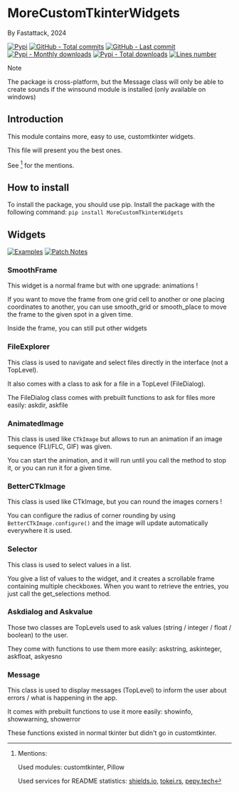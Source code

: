 # MoreCustomTkinterWidgets
By Fastattack, 2024

[![Pypi](https://img.shields.io/pypi/v/MoreCustomTkinterWidgets?label=Pypi)](https://pypi.org/project/MoreCustomTkinterWidgets)
[![GitHub - Total commits](https://img.shields.io/github/commit-activity/t/fastattackv/MoreCustomTkinterWidgets?label=Total%20GitHub%20commits&color=darkblue)](https://github.com/fastattackv/MoreCustomTkinterWidgets)
[![GitHub - Last commit](https://img.shields.io/github/last-commit/fastattackv/MoreCustomTkinterWidgets?label=Last%20GitHub%20commit&color=darkblue)](https://github.com/fastattackv/MoreCustomTkinterWidgets)
[![Pypi - Monthly downloads](https://img.shields.io/pypi/dm/MoreCustomTkinterWidgets)](https://pypi.org/project/MoreCustomTkinterWidgets)
[![Pypi - Total downloads](https://static.pepy.tech/personalized-badge/MoreCustomTkinterWidgets?period=total&units=international_system&left_color=grey&right_color=green&left_text=Total%20Downloads)](https://pypi.org/project/MoreCustomTkinterWidgets)
[![Lines number](https://tokei.rs/b1/github/fastattackv/MoreCustomTkinterWidgets?category=lines)](https://github.com/fastattackv/MoreCustomTkinterWidgets/tree/main/Source%20Code)

> [!NOTE]
> The package is cross-platform, but the Message class will only be able to create sounds if the winsound module is installed (only available on windows)

## Introduction
This module contains more, easy to use, customtkinter widgets.

This file will present you the best ones.

See [^1] for the mentions.

## How to install
To install the package, you should use pip. Install the package with the following command: `pip install MoreCustomTkinterWidgets`

## Widgets

[![Examples](https://img.shields.io/badge/Examples_for_all_widgets-red)](Examples.md)
[![Patch Notes](https://img.shields.io/badge/Patch_Notes-yellow)](Patch%20notes.md)

### SmoothFrame
This widget is a normal frame but with one upgrade: animations !

If you want to move the frame from one grid cell to another or one placing coordinates to another, you can use smooth_grid or smooth_place to move the frame to the given spot in a given time.

Inside the frame, you can still put other widgets

### FileExplorer
This class is used to navigate and select files directly in the interface (not a TopLevel).

It also comes with a class to ask for a file in a TopLevel (FileDialog).

The FileDialog class comes with prebuilt functions to ask for files more easily: askdir, askfile

### AnimatedImage
This class is used like `CTkImage` but allows to run an animation if an image sequence (FLI/FLC, GIF) was given.

You can start the animation, and it will run until you call the method to stop it, or you can run it for a given time.

### BetterCTkImage
This class is used like CTkImage, but you can round the images corners !

You can configure the radius of corner rounding by using `BetterCTkImage.configure()` and the image will update automatically everywhere it is used.

### Selector
This class is used to select values in a list.

You give a list of values to the widget, and it creates a scrollable frame containing multiple checkboxes. When you want to retrieve the entries, you just call the get_selections method.

### Askdialog and Askvalue
Those two classes are TopLevels used to ask values (string / integer / float / boolean) to the user.

They come with functions to use them more easily: askstring, askinteger, askfloat, askyesno

### Message
This class is used to display messages (TopLevel) to inform the user about errors / what is happening in the app.

It comes with prebuilt functions to use it more easily: showinfo, showwarning, showerror

These functions existed in normal tkinter but didn't go in customtkinter.


[^1]: Mentions:

    Used modules: customtkinter, Pillow
    
    Used services for README statistics: [shields.io](https://img.shields.io), [tokei.rs](https://github.com/XAMPPRocky/tokei), [pepy.tech](https://github.com/psincraian/pepy)
